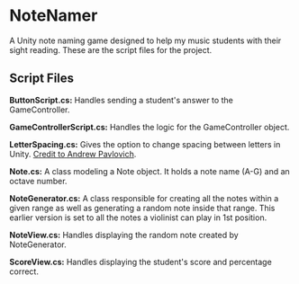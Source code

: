 # NoteNamer
A Unity note naming game designed to help my music students with their sight reading. These are the script files for the project.

## Script Files
**ButtonScript.cs:** Handles sending a student's answer to the GameController.    
  
**GameControllerScript.cs:** Handles the logic for the GameController object.    
  
**LetterSpacing.cs:** Gives the option to change spacing between letters in Unity. [Credit to Andrew Pavlovich](https://bitbucket.org/AcornGame/adjustable-character-spacing).    
  
**Note.cs:** A class modeling a Note object. It holds a note name (A-G) and an octave number.    
  
**NoteGenerator.cs:** A class responsible for creating all the notes within a given range as well as generating a random note inside that range. This earlier version is set to all the notes a violinist can play in 1st position.    
  
**NoteView.cs:** Handles displaying the random note created by NoteGenerator.    
  
**ScoreView.cs:** Handles displaying the student's score and percentage correct.
